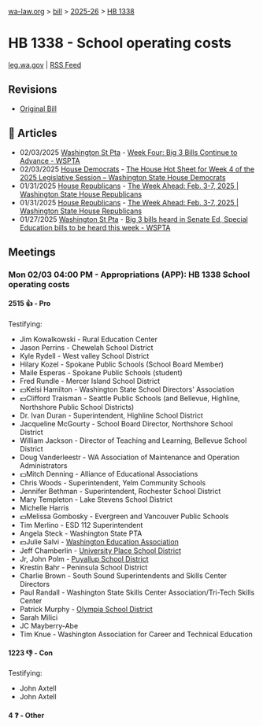 [wa-law.org](/) > [bill](/bill/) > [2025-26](/bill/2025-26/) > [HB 1338](/bill/2025-26/hb/1338/)

# HB 1338 - School operating costs
[leg.wa.gov](https://app.leg.wa.gov/billsummary?BillNumber=1338&Year=2025&Initiative=false) | [RSS Feed](./rss.xml)

## Revisions
* [Original Bill](1/)

## 📰 Articles
* 02/03/2025 [Washington St Pta](/org/washington_st_pta/) - [Week Four: Big 3 Bills Continue to Advance - WSPTA](https://www.wastatepta.org/week-four-big-3-bills-continue-to-advance/#:~:text=HB%201338)
* 02/03/2025 [House Democrats](/org/house_democrats/) - [The House Hot Sheet for Week 4 of the 2025 Legislative Session – Washington State House Democrats](https://housedemocrats.wa.gov/blog/2025/02/03/the-house-hot-sheet-for-week-4-of-the-2025-legislative-session/#:~:text=HB%201338)
* 01/31/2025 [House Republicans](/org/house_republicans/) - [The Week Ahead: Feb. 3-7, 2025 | Washington State House Republicans](http://houserepublicans.wa.gov/week/the-week-ahead-feb-3-7-2025/#:~:text=HB%201338)
* 01/31/2025 [House Republicans](/org/house_republicans/) - [The Week Ahead: Feb. 3-7, 2025 | Washington State House Republicans](https://houserepublicans.wa.gov/week/the-week-ahead-feb-3-7-2025/#:~:text=HB%201338)
* 01/27/2025 [Washington St Pta](/org/washington_st_pta/) - [Big 3 bills heard in Senate Ed, Special Education bills to be heard this week - WSPTA](https://www.wastatepta.org/2025session-week3/#:~:text=HB%201338)

## Meetings
### Mon 02/03 04:00 PM - Appropriations (APP): HB 1338 School operating costs
#### 2515 👍 - Pro
Testifying:
* Jim Kowalkowski - Rural Education Center
* Jason Perrins - Chewelah School District
* Kyle Rydell - West valley School District
* Hilary Kozel - Spokane Public Schools (School Board Member)
* Maile Esperas - Spokane Public Schools (student)
* Fred Rundle - Mercer Island School District
* 💵Kelsi Hamilton - Washington State School Directors' Association
* 💵Clifford Traisman - Seattle Public Schools (and Bellevue, Highline, Northshore Public School Districts)
* Dr. Ivan Duran - Superintendent, Highline School District
* Jacqueline McGourty - School Board Director, Northshore School District
* William Jackson - Director of Teaching and Learning, Bellevue School District
* Doug Vanderleestr - WA Association of Maintenance and Operation Administrators
* 💵Mitch Denning - Alliance of Educational Associations
* Chris Woods - Superintendent, Yelm Community Schools
* Jennifer Bethman - Superintendent, Rochester School District
* Mary Templeton - Lake Stevens School District
* Michelle Harris
* 💵Melissa Gombosky - Evergreen and Vancouver Public Schools
* Tim Merlino - ESD 112 Superintendent
* Angela Steck - Washington State PTA
* 💵Julie Salvi - [Washington Education Association](/org/washington_education_association/)
* Jeff Chamberlin - [University Place School District](/org/university_place_school_district/)
* Jr, John Polm - [Puyallup School District](/org/puyallup_school_district/)
* Krestin Bahr - Peninsula School District
* Charlie Brown - South Sound Superintendents and Skills Center Directors
* Paul Randall - Washington State Skills Center Association/Tri-Tech Skills Center
* Patrick Murphy - [Olympia School District](/org/olympia_school_district/)
* Sarah Milici
* JC Mayberry-Abe
* Tim Knue - Washington Association for Career and Technical Education

#### 1223 👎 - Con
Testifying:
* John Axtell
* John Axtell

#### 4 ❓ - Other
